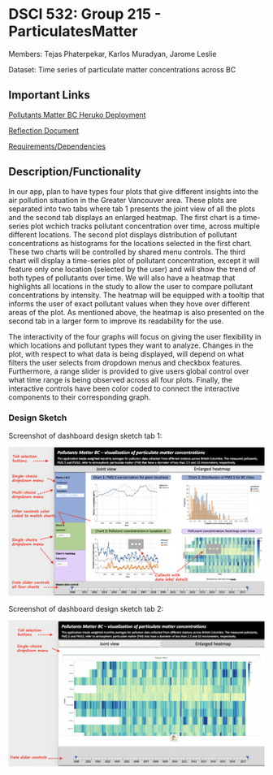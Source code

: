 # DSCI 532: Group 215 - ParticulatesMatter

Members: Tejas Phaterpekar, Karlos Muradyan, Jarome Leslie

Dataset: Time series of particulate matter concentrations across BC

## Important Links

[Pollutants Matter BC Heruko Deployment](https://pollutantsmatterbc.herokuapp.com)

[Reflection Document](https://github.com/UBC-MDS/DSCI532_Group215_ParticulatesMatter/blob/master/reflection.md)

[Requirements/Dependencies](https://github.com/UBC-MDS/DSCI532_Group215_ParticulatesMatter/blob/master/requirements.txt)


## Description/Functionality

In our app, plan to have types four plots that give different insights into the air pollution situation in the Greater Vancouver area. These plots are separated into two tabs where tab 1 presents the joint view of all the plots and the second tab displays an enlarged heatmap. The first chart is a time-series plot wchich tracks pollutant concentration over time, across multiple different locations. The second plot displays distribution of pollutant concentrations as histograms for the locations selected in the first chart. These two charts will be controlled by shared menu controls. The third chart will display a time-series plot of pollutant concentration, except it will feature only one location (selected by the user) and will show the trend of both types of pollutants over time. We will also have a heatmap that highlights all locations in the study to allow the user to compare pollutant concentrations by intensity. The heatmap will be equipped with a tooltip that informs the user of exact pollutant values when they hove over different areas of the plot. As mentioned above, the heatmap is also presented on the second tab in a larger form to improve its readability for the use. 

The interactivity of the four graphs will focus on giving the user flexibility in which locations and pollutant types they want to analyze. Changes in the plot, with respect to what data is being displayed, will depend on what filters the user selects from dropdown menus and checkbox features. Furthermore, a range slider is provided to give users global control over what time range is being observed across all four plots. Finally, the interactive controls have been color coded to connect the interactive components to their corresponding graph. 

### Design Sketch


Screenshot of dashboard design sketch tab 1:


![img](img/sketch-tab1.png)

Screenshot of dashboard design sketch tab 2:


![img](img/sketch-tab2.png)
